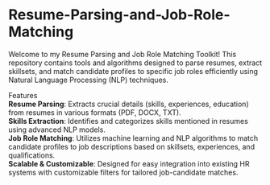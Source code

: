 # Resume-Parsing-and-Job-Role-Matching

Welcome to my Resume Parsing and Job Role Matching Toolkit! This repository contains tools and algorithms designed to parse resumes, extract skillsets, and match candidate profiles to specific job roles efficiently using Natural Language Processing (NLP) techniques.

Features  
**Resume Parsing**: Extracts crucial details (skills, experiences, education) from resumes in various formats (PDF, DOCX, TXT).  
**Skills Extraction**: Identifies and categorizes skills mentioned in resumes using advanced NLP models.  
**Job Role Matching**: Utilizes machine learning and NLP algorithms to match candidate profiles to job descriptions based on skillsets, experiences, and qualifications.  
**Scalable & Customizable**: Designed for easy integration into existing HR systems with customizable filters for tailored job-candidate matches.
